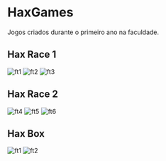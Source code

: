 HaxGames
========

Jogos criados durante o primeiro ano na faculdade.

## Hax Race 1

![ft1](https://raw.github.com/mtsferreirasilva/HaxGames/master/screenshots/HR1-1.jpg)
![ft2](https://raw.github.com/mtsferreirasilva/HaxGames/master/screenshots/HR1-2.jpg)
![ft3](https://raw.github.com/mtsferreirasilva/HaxGames/master/screenshots/HR1-3.jpg)

## Hax Race 2

![ft4](https://raw.github.com/mtsferreirasilva/HaxGames/master/screenshots/HR2-1.jpg)
![ft5](https://raw.github.com/mtsferreirasilva/HaxGames/master/screenshots/HR2-2.jpg)
![ft6](https://raw.github.com/mtsferreirasilva/HaxGames/master/screenshots/HR2-3.jpg)

## Hax Box

![ft1](https://raw.github.com/mtsferreirasilva/HaxGames/master/screenshots/HB-1.jpg)
![ft2](https://raw.github.com/mtsferreirasilva/HaxGames/master/screenshots/HB-2.jpg)
